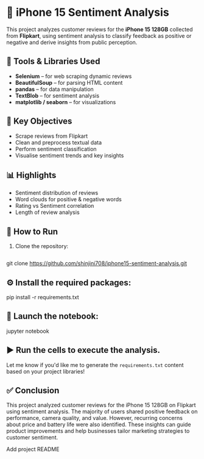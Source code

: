 # 📱 iPhone 15 Sentiment Analysis

This project analyzes customer reviews for the **iPhone 15 128GB** collected from **Flipkart**, using sentiment analysis to classify feedback as positive or negative and derive insights from public perception.

## 🔧 Tools & Libraries Used

- **Selenium** – for web scraping dynamic reviews
- **BeautifulSoup** – for parsing HTML content
- **pandas** – for data manipulation
- **TextBlob** – for sentiment analysis
- **matplotlib / seaborn** – for visualizations

## 📌 Key Objectives

- Scrape reviews from Flipkart
- Clean and preprocess textual data
- Perform sentiment classification
- Visualise sentiment trends and key insights

## 📊 Highlights

- Sentiment distribution of reviews
- Word clouds for positive & negative words
- Rating vs Sentiment correlation
- Length of review analysis

## 📝 How to Run

1. Clone the repository:
   ```bash
  git clone https://github.com/shinjini708/iphone15-sentiment-analysis.git

## ⚙️ Install the required packages:

pip install -r requirements.txt

## 🚀 Launch the notebook:

jupyter notebook

## ▶️ Run the cells to execute the analysis.

Let me know if you'd like me to generate the `requirements.txt` content based on your project libraries!

## ✅ Conclusion

This project analyzed customer reviews for the iPhone 15 128GB on Flipkart using sentiment analysis. The majority of users shared positive feedback on performance, camera quality, and value. However, recurring concerns about price and battery life were also identified. These insights can guide product improvements and help businesses tailor marketing strategies to customer sentiment.

Add project README
